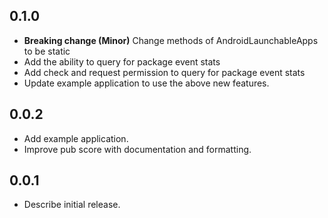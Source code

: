 ## 0.1.0

* **Breaking change (Minor)** Change methods of AndroidLaunchableApps to be static
* Add the ability to query for package event stats
* Add check and request permission to query for package event stats 
* Update example application to use the above new features.

## 0.0.2

* Add example application.
* Improve pub score with documentation and formatting.

## 0.0.1

* Describe initial release.
